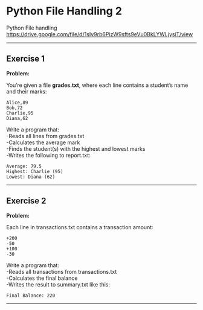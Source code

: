 # Python File Handling 2

Python File handling
https://drive.google.com/file/d/1sIv9rb6PizW9sfts9eVu0BkLYWLjysiT/view

---

## Exercise 1

**Problem:**

You’re given a file **grades.txt**, where each line contains a student’s name and their marks:

    Alice,89
    Bob,72
    Charlie,95
    Diana,62
    
Write a program that:  
-Reads all lines from grades.txt  
-Calculates the average mark  
-Finds the student(s) with the highest and lowest marks  
-Writes the following to report.txt:  

    Average: 79.5
    Highest: Charlie (95)
    Lowest: Diana (62)

---

## Exercise 2

**Problem:**

Each line in transactions.txt contains a transaction amount:

    +200
    -50
    +100
    -30

Write a program that:  
-Reads all transactions from transactions.txt  
-Calculates the final balance  
-Writes the result to summary.txt like this:  

    Final Balance: 220

    
---


